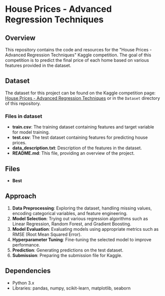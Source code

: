 # House Prices - Advanced Regression Techniques

## Overview
This repository contains the code and resources for the "House Prices - Advanced Regression Techniques" Kaggle competition. The goal of this competition is to predict the final price of each home based on various features provided in the dataset.

## Dataset
The dataset for this project can be found on the Kaggle competition page: [House Prices - Advanced Regression Techniques](https://www.kaggle.com/c/house-prices-advanced-regression-techniques/data) or in the `Dataset` directory of this repository. 

### Files in dataset
- **train.csv**: The training dataset containing features and target variable for model training.
- **test.csv**: The test dataset containing features for predicting house prices.
- **data_description.txt**: Description of the features in the dataset.
- **README.md**: This file, providing an overview of the project.

## Files
- **Best**

## Approach
1. **Data Preprocessing**: Exploring the dataset, handling missing values, encoding categorical variables, and feature engineering.
2. **Model Selection**: Trying out various regression algorithms such as Linear Regression, Random Forest, and Gradient Boosting.
3. **Model Evaluation**: Evaluating models using appropriate metrics such as RMSE (Root Mean Squared Error).
4. **Hyperparameter Tuning**: Fine-tuning the selected model to improve performance.
5. **Prediction**: Generating predictions on the test dataset.
6. **Submission**: Preparing the submission file for Kaggle.

## Dependencies
- Python 3.x
- Libraries: pandas, numpy, scikit-learn, matplotlib, seaborn